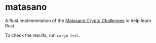 # matasano
A Rust implementation of the [Matasano Crypto Challenges](http://cryptopals.com/) to help 
learn Rust.

To check the results, run `cargo test`.
